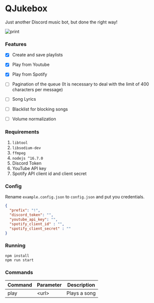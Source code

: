 # QJukebox

Just another Discord music bot, but done the right way!

![print](https://user-images.githubusercontent.com/2568375/130407637-5d3a05b0-c74a-4f0f-8f51-0a5fa965c715.png)


### Features
* [x] Create and save playlists
* [x] Play from Youtube
* [x] Play from Spotify
* [ ] Pagination of the queue (It is necessary to deal with the limit of 400 characters per message)
* [ ] Song Lyrics
* [ ] Blacklist for blocking songs
* [ ] Volume normalization


### Requirements
1. `libtool`
2. `libsodium-dev`
3. `ffmpeg`
4. `nodejs ^16.7.0`
5. Discord Token
6. YouTube API key
7. Spotify API client id and client secret

### Config
Rename `example.config.json` to `config.json` and put you credentials.

```json
{
  "prefix": "!",
  "discord_token": "",
  "youtube_api_key": "",
  "spotify_client_id" : "",
  "spotify_client_secret" : ""
}
```

### Running 

```
npm install
npm run start
```

### Commands 
|Command|Parameter|Description|
|---|---|---|
|play | \<url> |Plays a song|
